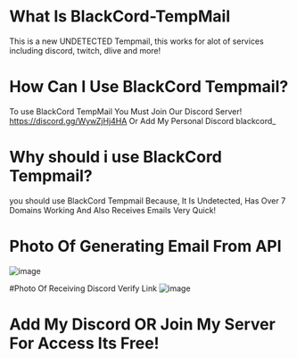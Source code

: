 # What Is BlackCord-TempMail
This is a new UNDETECTED Tempmail, this works for alot of services including discord, twitch, dlive and more! 


# How Can I Use BlackCord Tempmail?
To use BlackCord TempMail You Must Join Our Discord Server! https://discord.gg/WywZjHj4HA Or Add My Personal Discord blackcord_

# Why should i use BlackCord Tempmail?
you should use BlackCord Tempmail Because, It Is Undetected, Has Over 7 Domains Working And Also Receives Emails Very Quick!


# Photo Of Generating Email From API
![image](https://github.com/yanixdev/BlackCord-TempMail/assets/145277139/05edbcdf-0d16-4f12-b506-4785377fa080)


#Photo Of Receiving Discord Verify Link
![image](https://github.com/yanixdev/BlackCord-TempMail/assets/145277139/ab36fbd0-c5de-4cb8-8f0d-2bb6c27b89e4)


# Add My Discord OR Join My Server For Access Its Free!
